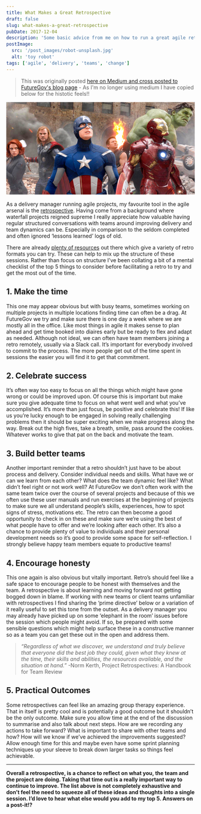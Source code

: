 ```yaml
---
title: What Makes a Great Retrospective
draft: false
slug: what-makes-a-great-retrospective
pubDate: 2017-12-04
description: 'Some basic advice from me on how to run a great agile retrospective as part of any project'
postImage:
  src: '/post_images/robot-unsplash.jpg'
  alt: 'toy robot'
tags: ['agile', 'delivery', 'teams', 'change']
---
```


> This was originally posted [here on Medium and cross posted to FutureGov's blog page](https://blog.wearefuturegov.com/what-makes-a-great-retrospective-eef24e1ef9d0) - As I'm no longer using medium I have copied below for the histotic feels!!

![avengers assemble movie poster](../images/avengers-assemble.jpg)

As a delivery manager running agile projects, my favourite tool in the agile arsenal is the [retrospective](http://searchsoftwarequality.techtarget.com/definition/Agile-retrospective). Having come from a background where waterfall projects reigned supreme I really appreciate how valuable having regular structured conversations with teams around improving delivery and team dynamics can be. Especially in comparison to the seldom completed and often ignored ‘lessons learned’ logs of old.

There are already [plenty of resources](http://www.funretrospectives.com/) out there which give a variety of retro formats you can try. These can help to mix up the structure of these sessions. Rather than focus on structure I’ve been collating a bit of a mental checklist of the top 5 things to consider before facilitating a retro to try and get the most out of the time.

## 1. Make the time

This one may appear obvious but with busy teams, sometimes working on multiple projects in multiple locations finding time can often be a drag. At FutureGov we try and make sure there is one day a week where we are mostly all in the office. Like most things in agile it makes sense to plan ahead and get time booked into diaires early but be ready to flex and adapt as needed. Although not ideal, we can often have team members joining a retro remotely, usually via a Slack call. It’s important for everybody involved to commit to the process. The more people get out of the time spent in sessions the easier you will find it to get that commitment.

## 2. Celebrate success

It’s often way too easy to focus on all the things which might have gone wrong or could be improved upon. Of course this is important but make sure you give adequate time to focus on what went well and what you’ve accomplished. It’s more than just focus, be positive and celebrate this! If like us you’re lucky enough to be engaged in solving really challenging problems then it should be super exciting when we make progress along the way. Break out the high fives, take a breath, smile, pass around the cookies. Whatever works to give that pat on the back and motivate the team.

## 3. Build better teams

Another important reminder that a retro shouldn’t just have to be about process and delivery. Consider individual needs and skills. What have we or can we learn from each other? What does the team dynamic feel like? What didn’t feel right or not work well? At FutureGov we don’t often work with the same team twice over the course of several projects and because of this we often use these user manuals and run exercises at the beginning of projects to make sure we all understand people’s skills, experiences, how to spot signs of stress, motivations etc. The retro can then become a good opportunity to check in on these and make sure we’re using the best of what people have to offer and we’re looking after each other. It’s also a chance to provide plenty of value to individuals and their personal development needs so it’s good to provide some space for self-reflection. I strongly believe happy team members equate to productive teams!

## 4. Encourage honesty

This one again is also obvious but vitally important. Retro’s should feel like a safe space to encourage people to be honest with themselves and the team. A retrospective is about learning and moving forward not getting bogged down in blame. If working with new teams or client teams unfamiliar with retrospectives I find sharing the ‘prime directive’ below or a variation of it really useful to set this tone from the outset. As a delivery manager you may already have picked up on some ‘elephant in the room’ issues before the session which people might avoid. If so, be prepared with some sensible questions which might help surface these in a constructive manner so as a team you can get these out in the open and address them.

> _“Regardless of what we discover, we understand and truly believe that everyone did the best job they could, given what they knew at the time, their skills and abilities, the resources available, and the situation at hand.”_ -Norm Kerth, Project Retrospectives: A Handbook for Team Review

## 5. Practical Outcomes

Some retrospectives can feel like an amazing group therapy experience. That in itself is pretty cool and is potentially a good outcome but it shouldn’t be the only outcome. Make sure you allow time at the end of the discussion to summarise and also talk about next steps. How are we recording any actions to take forward? What is important to share with other teams and how? How will we know if we’ve achieved the improvements suggested? Allow enough time for this and maybe even have some sprint planning techniques up your sleeve to break down larger tasks so things feel achievable.

---

**Overall a retrospective, is a chance to reflect on what you, the team and the project are doing. Taking that time out is a really important way to continue to improve. The list above is not completely exhaustive and don’t feel the need to squeeze all of these ideas and thoughts into a single session. I’d love to hear what else would you add to my top 5. Answers on a post-it!?**
